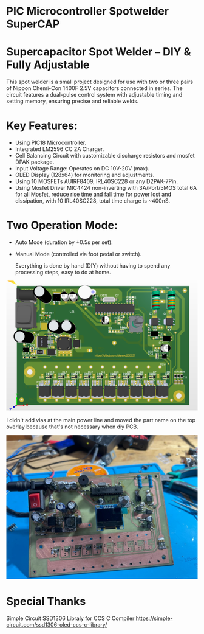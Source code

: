 # PIC Microcontroller Spotwelder SuperCAP
 
# Supercapacitor Spot Welder – DIY & Fully Adjustable

This spot welder is a small project designed for use with two or three pairs of Nippon Chemi-Con 1400F 2.5V capacitors connected in series. The circuit features a dual-pulse control system with adjustable timing and setting memory, ensuring precise and reliable welds.
# Key Features:
- Using PIC18 Microcontroller.
- Integrated LM2596 CC 2A Charger.
- Cell Balancing Circuit with customizable discharge resistors and mosfet DPAK package.
- Input Voltage Range: Operates on DC 10V-20V (max).
- OLED Display (128x64) for monitoring and adjustments.
- Using 10 MOSFETs AUIRF8409, IRL40SC228 or any D2PAK-7Pin.
- Using Mosfet Driver MIC4424 non-inverting with 3A/Port/5MOS total 6A for all Mosfet, reduce rise time and fall time for power lost and dissipation, with 10 IRL40SC228, total time charge is ~400nS.
# Two Operation Mode:
- Auto Mode (duration by +0.5s per set).
- Manual Mode (controlled via foot pedal or switch).

   Everything is done by hand (DIY) without having to spend any processing steps, easy to do at home.


![alt text](https://github.com/giangvo200837/Kwel---Spotwelder-Supercapacitor/blob/main/Pictures/3D.png)

I didn't add vias at the main power line and moved the part name on the top overlay because that's not necessary when diy PCB.

![alt text](https://github.com/giangvo200837/Kwel---Spotwelder-Supercapacitor/blob/main/Pictures/IMG_2330.jpg)

# Special Thanks
Simple Circuit SSD1306 Libraly for CCS C Compiler
https://simple-circuit.com/ssd1306-oled-ccs-c-library/
